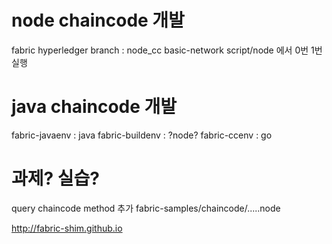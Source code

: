 
# node chaincode 개발
fabric
hyperledger
branch : node_cc
basic-network
script/node 에서 0번 1번 실행

# java chaincode 개발
fabric-javaenv : java
fabric-buildenv : ?node?
fabric-ccenv : go

# 과제? 실습?
query chaincode method 추가
fabric-samples/chaincode/.....node

http://fabric-shim.github.io